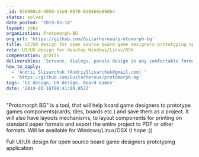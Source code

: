 ```yaml
---
_id: 936900c0-4959-11e9-9070-0d8466e89d64
status: solved
date_posted: '2019-03-18'
layout: jobs
organization: Protomorph-BG
org_url: 'https://github.com/Guitarheroua/protomorph-bg'
title: UI/UX design for open source board game designers prototyping application
role: UI/UX design for desctop Windows/Linux/OSX
compensation: gratis
deliverables: 'Screens, dialogs, panels design in any comfortable format'
how_to_apply:
  - 'Andrii Slisarchuk (AndriySlisarchuk@gmail.com) '
  - 'https://github.com/Guitarheroua/protomorph-bg'
tags: 'UI design, UX design, Board Games'
date: '2019-03-18T08:41:09.052Z'
---
```

"Protomorph BG" is a tool, that will help board game designers to prototype games components(cards, tiles, boards etc.) and save them as a project. It will also have layouts mechanisms, to layout components for printing on standard paper formats and export the entire project to PDF or other formats. Will be available for Windows/Linux/OSX (I hope :))

Full UI/UX design for open source board game designers prototyping application

